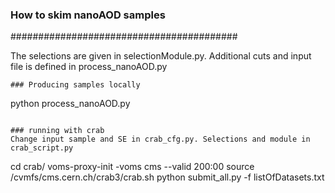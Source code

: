 
### How to skim nanoAOD samples ###
#########################################

The selections are given in selectionModule.py. Additional cuts and input file is defined in process_nanoAOD.py
```
### Producing samples locally

```
python process_nanoAOD.py
```

### running with crab
Change input sample and SE in crab_cfg.py. Selections and module in crab_script.py
```
cd crab/
voms-proxy-init -voms cms --valid 200:00
source /cvmfs/cms.cern.ch/crab3/crab.sh
python submit_all.py -f listOfDatasets.txt
```